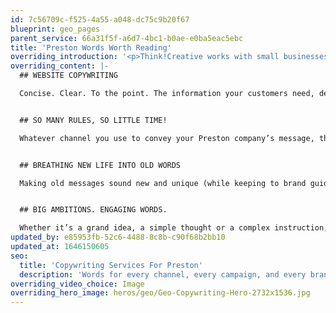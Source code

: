 ```yaml
---
id: 7c56709c-f525-4a55-a048-dc75c9b20f67
blueprint: geo_pages
parent_service: 66a31f5f-a6d7-4bc1-b0ae-e0ba5eac5ebc
title: 'Preston Words Worth Reading'
overriding_introduction: '<p>Think!Creative works with small businesses and global organisations based in Preston. They are all looking to get their message across to a wider audience. Whether that’s in the form of posters, emails, web, social media or brochures, we can help. If they have a story to tell or just a short 3-word message, it all needs to be delivered with clarity. Think!Creative’s copywriting experts ensure that every word is worth reading.</p>'
overriding_content: |-
  ## WEBSITE COPYWRITING

  Concise. Clear. To the point. The information your customers need, delivered simply. Like this.


  ## SO MANY RULES, SO LITTLE TIME!

  Whatever channel you use to convey your Preston company’s message, there are rules to follow. For Twitter, you need to stick to 140 characters. If it’s a poster headline you’ll need no more than 14 words. Web content only needs a few words and so SEO copy needs to say a lot in bitesize chunks. Find out how Think!Creative’s copywriting experts can make the messaging work for your Preston company, whatever the channel.


  ## BREATHING NEW LIFE INTO OLD WORDS

  Making old messages sound new and unique (while keeping to brand guidelines) isn’t easy. Think!Creative’s copywriters are always looking to say something new while keeping your company message on brand and focused on the goal.


  ## BIG AMBITIONS. ENGAGING WORDS.

  Whether it’s a grand idea, a simple thought or a complex instruction, your Preston business needs copywriting that makes its mark. Contact our copywriters to find out how they can get your messaging to work for you.
updated_by: e85953fb-52c6-4488-8c8b-c90f68b2bb10
updated_at: 1646150605
seo:
  title: 'Copywriting Services For Preston'
  description: 'Words for every channel, every campaign, and every brand. For copywriting for your Preston business, call Think!Creative on 01253 297900.'
overriding_video_choice: Image
overriding_hero_image: heros/geo/Geo-Copywriting-Hero-2732x1536.jpg
---
```

